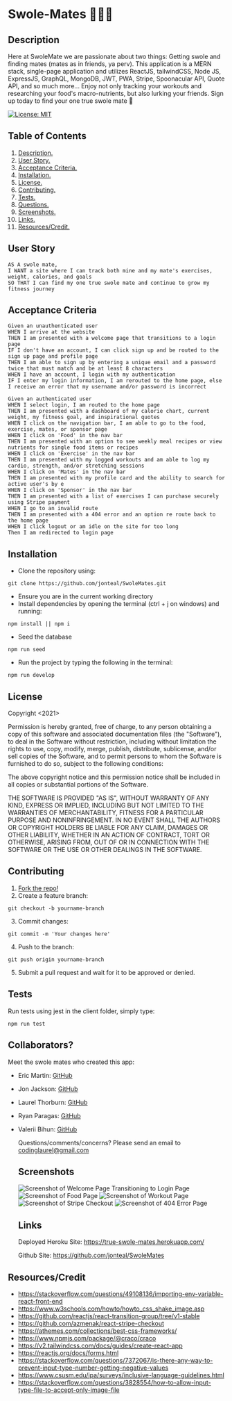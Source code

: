 # Swole-Mates 💪🏽💓

<a name="descsection"></a>
## Description
Here at SwoleMate we are passionate about two things: Getting swole and finding mates (mates as in friends, ya perv). This application is a MERN stack, single-page application and utilizes ReactJS, tailwindCSS, Node JS, ExpressJS, GraphQL, MongoDB, JWT, PWA, Stripe, Spoonacular API, Quote API, and so much more... Enjoy not only tracking your workouts and researching your food's macro-nutrients, but also lurking your friends. Sign up today to find your one true swole mate 💓

[![License: MIT](https://img.shields.io/badge/License-MIT-yellow.svg)](https://opensource.org/licenses/MIT)


## Table of Contents
1. [ Description. ](#descsection)
2. [ User Story. ](#usersection)
3. [ Acceptance Criteria. ](#acceptancesection)
4. [ Installation. ](#installsection)
5. [ License. ](#licensesection)
6. [ Contributing. ](#contribsection)
7. [ Tests. ](#testsection)
8. [ Questions. ](#questionssection)
9. [ Screenshots. ](#picsection)
10. [ Links. ](#linksection)
11. [ Resources/Credit. ](#creditsection)

<a name="usersection"></a>
## User Story
```
AS A swole mate,
I WANT a site where I can track both mine and my mate's exercises, weight, calories, and goals
SO THAT I can find my one true swole mate and continue to grow my fitness journey
```

<a name="acceptancesection"></a>
## Acceptance Criteria
```
Given an unauthenticated user
WHEN I arrive at the website
THEN I am presented with a welcome page that transitions to a login page
IF I don't have an account, I can click sign up and be routed to the sign up page and profile page
THEN I am able to sign up by entering a unique email and a password twice that must match and be at least 8 characters
WHEN I have an account, I login with my authentication
IF I enter my login information, I am rerouted to the home page, else I receive an error that my username and/or password is incorrect

Given an authenticated user
WHEN I select login, I am routed to the home page
THEN I am presented with a dashboard of my calorie chart, current weight, my fitness goal, and inspirational quotes
WHEN I click on the navigation bar, I am able to go to the food, exercise, mates, or sponsor page
WHEN I click on 'Food' in the nav bar 
THEN I am presented with an option to see weekly meal recipes or view nutrients for single food items or recipes
WHEN I click on 'Exercise' in the nav bar 
THEN I am presented with my logged workouts and am able to log my cardio, strength, and/or stretching sessions
WHEN I click on 'Mates' in the nav bar 
THEN I am presented with my profile card and the ability to search for active user's by e
WHEN I click on 'Sponsor' in the nav bar 
THEN I am presented with a list of exercises I can purchase securely using Stripe payment
WHEN I go to an invalid route
THEN I am presented with a 404 error and an option re route back to the home page
WHEN I click logout or am idle on the site for too long
Then I am redirected to login page
```

<a name="installsection"></a>
## Installation
* Clone the repository using:
```
git clone https://github.com/jonteal/SwoleMates.git
```
* Ensure you are in the current working directory
* Install dependencies by opening the terminal (ctrl + j on windows) and running:
```
npm install || npm i
```
* Seed the database
```
npm run seed
```

* Run the project by typing the following in the terminal:
```
npm run develop
```

<a name="licensesection"></a>
## License
Copyright <2021>

Permission is hereby granted, free of charge, to any person obtaining a copy of this software and associated documentation files (the "Software"), to deal in the Software without restriction, including without limitation the rights to use, copy, modify, merge, publish, distribute, sublicense, and/or sell copies of the Software, and to permit persons to whom the Software is furnished to do so, subject to the following conditions:

The above copyright notice and this permission notice shall be included in all copies or substantial portions of the Software.

THE SOFTWARE IS PROVIDED "AS IS", WITHOUT WARRANTY OF ANY KIND, EXPRESS OR IMPLIED, INCLUDING BUT NOT LIMITED TO THE WARRANTIES OF MERCHANTABILITY, FITNESS FOR A PARTICULAR PURPOSE AND NONINFRINGEMENT. IN NO EVENT SHALL THE AUTHORS OR COPYRIGHT HOLDERS BE LIABLE FOR ANY CLAIM, DAMAGES OR OTHER LIABILITY, WHETHER IN AN ACTION OF CONTRACT, TORT OR OTHERWISE, ARISING FROM, OUT OF OR IN CONNECTION WITH THE SOFTWARE OR THE USE OR OTHER DEALINGS IN THE SOFTWARE.

  <a name="contribsection"></a>
## Contributing
  
1. [Fork the repo!](https://docs.github.com/en/get-started/quickstart/fork-a-repo)
2. Create a feature branch:
```
git checkout -b yourname-branch
```
3. Commit changes:
```
git commit -m 'Your changes here'
```
4. Push to the branch:
```
git push origin yourname-branch
```
5. Submit a pull request and wait for it to be approved or denied.

  <a name="testsection"></a>
## Tests

Run tests using jest in the client folder, simply type:
```
npm run test
```

  <a name="questionssection"></a>
## Collaborators?
  Meet the swole mates who created this app:

* Eric Martin: [GitHub](https://github.com/EMtheDM)
* Jon Jackson: [GitHub](https://github.com/jonteal)
* Laurel Thorburn: [GitHub](https://github.com/laurelthorburn)
* Ryan Paragas: [GitHub](https://github.com/ParagasR)
* Valerii Bihun: [GitHub](https://github.com/Valllerian)

  Questions/comments/concerns? Please send an email to codinglaurel@gmail.com
  
  <a name="picsection"></a>
  ## Screenshots
  ![Screenshot of Welcome Page Transitioning to Login Page](./media/Login.gif)
  ![Screenshot of Food Page ](./media/food.png)
  ![Screenshot of Workout Page](./media/workout.png)
  ![Screenshot of Stripe Checkout](./media/stripe.png)
  ![Screenshot of 404 Error Page](./media/error.png)


  <a name="linksection"></a>
  ## Links

  Deployed Heroku Site: https://true-swole-mates.herokuapp.com/
  
  Github Site: https://github.com/jonteal/SwoleMates

  <a name="creditsection"></a>
## Resources/Credit
* https://stackoverflow.com/questions/49108136/importing-env-variable-react-front-end
* https://www.w3schools.com/howto/howto_css_shake_image.asp
* https://github.com/reactjs/react-transition-group/tree/v1-stable
* https://github.com/azmenak/react-stripe-checkout
* https://athemes.com/collections/best-css-frameworks/
* https://www.npmjs.com/package/@craco/craco
* https://v2.tailwindcss.com/docs/guides/create-react-app
* https://reactjs.org/docs/forms.html
* https://stackoverflow.com/questions/7372067/is-there-any-way-to-prevent-input-type-number-getting-negative-values
* https://www.csusm.edu/ipa/surveys/inclusive-language-guidelines.html
* https://stackoverflow.com/questions/3828554/how-to-allow-input-type-file-to-accept-only-image-file



